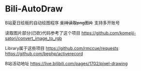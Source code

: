 # Bili-AutoDraw
B站夏日绘板的自动绘图程序 ~~支持读取png图片~~ 支持多开账号

读取图片部分(已砍)代码参考了这个项目
https://github.com/komeiji-satori/convert_image_to_rgb

Library属于这些项目
https://github.com/rmccue/requests
https://github.com/bephp/activerecord

B站活动地址
https://live.bilibili.com/pages/1702/pixel-drawing
